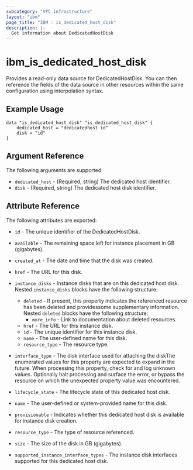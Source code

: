```yaml
---
subcategory: "VPC infrastructure"
layout: "ibm"
page_title: "IBM : is_dedicated_host_disk"
description: |-
  Get information about DedicatedHostDisk
---
```


# ibm\_is_dedicated_host_disk

Provides a read-only data source for DedicatedHostDisk. You can then reference the fields of the data source in other resources within the same configuration using interpolation syntax.

## Example Usage

```hcl
data "is_dedicated_host_disk" "is_dedicated_host_disk" {
	dedicated_host = "dedicatedhost id"
	disk = "id"
}
```

## Argument Reference

The following arguments are supported:

* `dedicated_host` - (Required, string) The dedicated host identifier.
* `disk` - (Required, string) The dedicated host disk identifier.

## Attribute Reference

The following attributes are exported:

* `id` - The unique identifier of the DedicatedHostDisk.
* `available` - The remaining space left for instance placement in GB (gigabytes).

* `created_at` - The date and time that the disk was created.

* `href` - The URL for this disk.

* `instance_disks` - Instance disks that are on this dedicated host disk. Nested `instance_disks` blocks have the following structure:
	* `deleted` - If present, this property indicates the referenced resource has been deleted and providessome supplementary information. Nested `deleted` blocks have the following structure:
		* `more_info` - Link to documentation about deleted resources.
	* `href` - The URL for this instance disk.
	* `id` - The unique identifier for this instance disk.
	* `name` - The user-defined name for this disk.
	* `resource_type` - The resource type.

* `interface_type` - The disk interface used for attaching the diskThe enumerated values for this property are expected to expand in the future. When processing this property, check for and log unknown values. Optionally halt processing and surface the error, or bypass the resource on which the unexpected property value was encountered.

* `lifecycle_state` - The lifecycle state of this dedicated host disk.

* `name` - The user-defined or system-provided name for this disk.

* `provisionable` - Indicates whether this dedicated host disk is available for instance disk creation.

* `resource_type` - The type of resource referenced.

* `size` - The size of the disk in GB (gigabytes).

* `supported_instance_interface_types` - The instance disk interfaces supported for this dedicated host disk.

